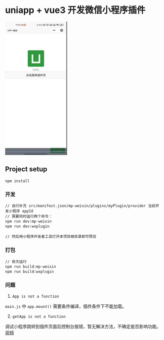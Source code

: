 # uniapp + vue3 开发微信小程序插件

<img src="./example/screenshot/plugin.jpg" width="200px">

## Project setup
```
npm install
```

### 开发
```
// 自行补充 src/manifest.json/mp-weixin/plugins/myPlugin/provider 当前开发小程序 appId
// 需要同时运行两个命令：
npm run dev:mp-weixin
npm run dev:wxplugin

// 然后用小程序开发者工具打开本项目根目录即可预览
```

### 打包
```
// 依次运行
npm run build:mp-weixin
npm run build:wxplugin
```

### 问题

1. `App is not a function`

`main.js` 中 `app.mount()` 需要条件编译，插件条件下不能加载。

2. `getApp is not a function`

调试小程序跳转到插件页面后控制台报错，暂无解决方法，不确定是否影响功能。[视频](./example/screenshot/video.mp4)
